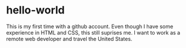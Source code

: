 # hello-world
This is my first time with a github account. Even though I have some experience in HTML and CSS, this still suprises me.
I want to work as a remote web developer and travel the United States. 
